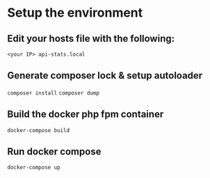 # Setup the environment

## Edit your hosts file with the following:

`<your IP> api-stats.local`

## Generate composer lock & setup autoloader

`composer install`
`composer dump`

## Build the docker php fpm container

`docker-compose build`

## Run docker compose

`docker-compose up`